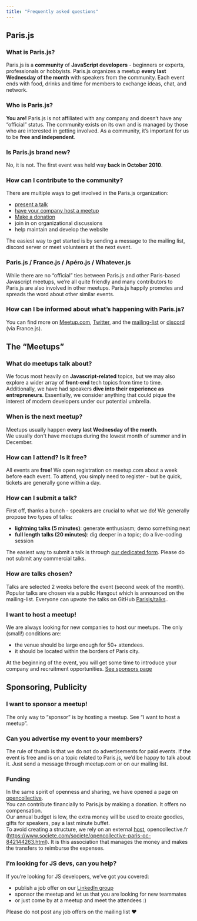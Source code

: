 ```yaml
---
title: "Frequently asked questions"
---
```


## Paris.js

### What is Paris.js?

Paris.js is a **community** of **JavaScript developers** - beginners or experts, professionals or hobbyists.
Paris.js organizes a meetup **every last Wednesday of the month** with speakers from the community. Each event ends with food, drinks and time for members to exchange ideas, chat, and network.

### Who is Paris.js?

**You are!** Paris.js is not affiliated with any company and doesn’t have any “official” status. The community exists on its own and is managed by those who are interested in getting involved. As a community, it’s important for us to be **free and independent**.

### Is Paris.js brand new?

No, it is not. The first event was held way **back in October 2010**.

### How can I contribute to the community?

There are multiple ways to get involved in the Paris.js organization:

* [present a talk](#how-can-i-submit-a-talk)
* [have your company host a meetup](#i-want-to-host-a-meetup)
* [Make a donation](#funding)
* join in on organizational discussions
* help maintain and develop the website

The easiest way to get started is by sending a message to the mailing list, discord server or meet volunteers at the next event.

### Paris.js / France.js / Apéro.js / Whatever.js

While there are no “official” ties between Paris.js and other Paris-based Javascript meetups, we’re all quite friendly and many contributors to Paris.js are also involved in other meetups. Paris.js happily promotes and spreads the word about other similar events.

### How can I be informed about what’s happening with Paris.js?

You can find more on [Meetup.com](https://www.meetup.com/fr-FR/Paris-js/), [Twitter](https://twitter.com/parisjs), and the [mailing-list](https://groups.google.com/forum/#!forum/parisjs) or [discord](https://discord.gg/t6t8jhAaVz) (via France.js).

## The “Meetups”

### What do meetups talk about?

We focus most heavily on **Javascript-related** topics, but we may also explore a wider array of **front-end** tech topics from time to time. Additionally, we have had speakers **dive into their experience as entrepreneurs**. Essentially, we consider anything that could pique the interest of modern developers under our potential umbrella.

### When is the next meetup?

Meetups usually happen **every last Wednesday of the month**.<br />
We usually don't have meetups during the lowest month of summer and in December.

### How can I attend? Is it free?

All events are **free**! We open registration on meetup.com about a week before each event. To attend, you simply need to register - but be quick, tickets are generally gone within a day.

### How can I submit a talk?

First off, thanks a bunch - speakers are crucial to what we do! We generally propose two types of talks:

* **lightning talks (5 minutes)**: generate enthusiasm; demo something neat
* **full length talks (20 minutes)**: dig deeper in a topic; do a live-coding session

The easiest way to submit a talk is through [our dedicated form](/en/submission/talk).
Please do not submit any commercial talks.

### How are talks chosen?

Talks are selected 2 weeks before the event (second week of the month). Popular talks are chosen via a public Hangout which is announced on the mailing-list. Everyone can upvote the talks on GitHub [Parisjs/talks](https://github.com/parisjs/talks)..

### I want to host a meetup!

We are always looking for new companies to host our meetups. The only (small!) conditions are:

* the venue should be large enough for 50+ attendees.
* it should be located within the borders of Paris city.

At the beginning of the event, you will get some time to introduce your company and recruitment opportunities. [See sponsors page](/en/sponsors)

## Sponsoring, Publicity

### I want to sponsor a meetup!

The only way to “sponsor” is by hosting a meetup. See “I want to host a meetup”.

### Can you advertise my event to your members?

The rule of thumb is that we do not do advertisements for paid events. If the event is free and is on a topic related to Paris.js, we’d be happy to talk about it. Just send a message through meetup.com or on our mailing list.

### Funding

In the same spirit of openness and sharing, we have opened a page on [opencollective](https://opencollective.com/parisjs).<br/>
You can contribute financially to Paris.js by making a donation. It offers no compensation.<br/>
Our annual budget is low, the extra money will be used to create goodies, gifts for speakers, pay a last minute buffet.<br />
To avoid creating a structure, we rely on an external [host](https://opencollective.com/faq/collectives#what-is-a-host-do-i-need-one-), opencollective.fr (https://www.societe.com/societe/opencollective-paris-oc-842144263.html). It is this association that manages the money and makes the transfers to reimburse the expenses.

### I’m looking for JS devs, can you help?

If you’re looking for JS developers, we’ve got you covered:

* publish a job offer on our [LinkedIn group](https://www.linkedin.com/groups/3852602)
* sponsor the meetup and let us that you are looking for new teammates
* or just come by at a meetup and meet the attendees :)

Please do not post any job offers on the mailing list ❤️
